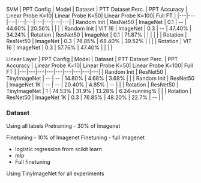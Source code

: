 SVM
| PPT Config | Model | Dataset | PTT Dataset Perc. | PPT Accuracy | Linear Probe K=10| Linear Probe K=50| Linear Probe K=100| Full FT | 
|---|---|---|---|---|---|---|---|---|
| Random Init | ResNet50 | ImageNet | 0.1 | -- | 44.60% | 20.56% | | |
| Random Init | VIT 16 | ImageNet | 0.3 | -- | 47.40% | 34.24%
| Rotation | ResNet50 | ImageNet | 0.1 | 71.87% |  | |  | |
| Rotation | ResNet50 | ImageNet | 0.3 | 76.85% | 68.40% | 39.52% | | |
| Rotation | VIT 16 | ImageNet | 0.3 | 57.76% | 47.40% | | | |


Linear Layer
| PPT Config | Model | Dataset | PTT Dataset Perc. | PPT Accuracy | Linear Probe K=10| Linear Probe K=50| Linear Probe K=100| Full FT | 
|---|---|---|---|---|---|---|---|---|
| Random Init | ResNet50 | TinyImageNet | -- | -- | 14.80% | 4.68% | 3.68% | |
| Random Init | ResNet50 | ImageNet 1K | -- | -- | 20.40% | 4.85% | -- | |
| Rotation | ResNet50 | TinyImageNet | 1 | 74.53% | 31.9% | 13.28% | 6.24-running% | |
| Rotation | ResNet50 | ImageNet 1K | 0.3 | 76.85% | 48.20% | 22.7% | -- | |




### Dataset
Using all labels
Pretraining - 30% of Imagenet

Finetuning - 10% of Imagenet
Finetuning - full Imagenet

- logistic regression from scikit learn
- mlp
- Full finetuning

Using TinyImageNet for all experiments



